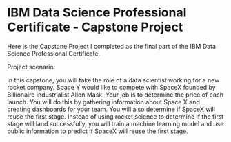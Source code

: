 # IBM Data Science Professional Certificate - Capstone Project

Here is the Capstone Project I completed as the final part of the IBM Data Science Professional Certificate.

Project scenario:

In this capstone, you will take the role of a data scientist working for a new rocket company. Space Y would like to compete with SpaceX founded by Billionaire industrialist Allon Mask. Your job is to determine the price of each launch. You will do this by gathering information about Space X and creating dashboards for your team. You will also determine if SpaceX will reuse the first stage. Instead of using rocket science to determine if the first stage will land successfully, you will train a machine learning model and use public information to predict if SpaceX will reuse the first stage.
